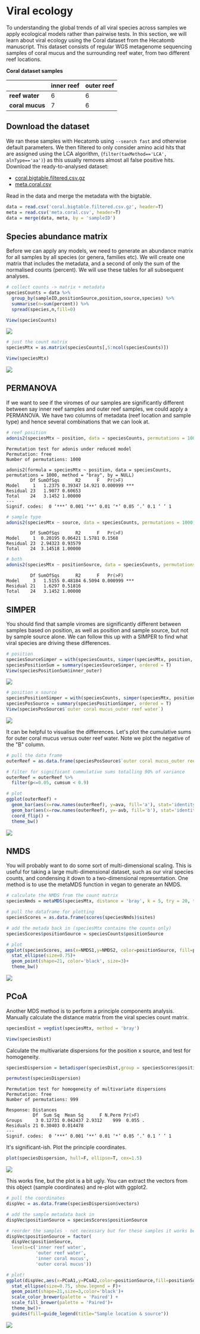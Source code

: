 # Viral ecology

To understanding the global trends of all viral species across samples we apply ecological models rather than pairwise tests.
In this section, we will learn about viral ecology using the Coral dataset from the Hecatomb manuscript.
This dataset consists of regular WGS metagenome sequencing samples of coral mucus and the surrounding reef water,
from two different reef locations.

__Coral dataset samples__

|                   | __inner reef__    | __outer reef__    |
| ---               | ---               | ---               |
| __reef water__    | 6                 | 6                 |
| __coral mucus__   | 7                 | 6                 |

## Download the dataset

We ran these samples with Hecatomb using `--search fast` and otherwise default parameters.
We then filtered to only consider amino acid hits that are assigned using the LCA algorithm, 
(`filter(taxMethod=='LCA', alnType=='aa')`) as this usually removes almost all false positive hits.
Download the ready-to-analysed dataset:

- [coral.bigtable.filtered.csv.gz](https://cloudstor.aarnet.edu.au/plus/s/g3HiH5CXUBrgg9J/download)
- [meta.coral.csv](https://cloudstor.aarnet.edu.au/plus/s/dhOjeSGL04tKC36/download)

Read in the data and merge the metadata with the bigtable.

```r
data = read.csv('coral.bigtable.filtered.csv.gz', header=T)
meta = read.csv('meta.coral.csv', header=T)
data = merge(data, meta, by = 'sampleID')
```

## Species abundance matrix

Before we can apply any models, we need to generate an abundance matrix for all samples by all species (or genera, 
families etc).
We will create one matrix that includes the metadata, and a second of only the sum of the normalised counts (percent).
We will use these tables for all subsequent analyses.

```r
# collect counts -> matrix + metadata
speciesCounts = data %>%
  group_by(sampleID,positionSource,position,source,species) %>%
  summarise(n=sum(percent)) %>%
  spread(species,n,fill=0)

View(speciesCounts)
```

[![](img/tuteCoralSpTbl.png)](img/tuteCoralSpTbl.png)

```r
# just the count matrix
speciesMtx = as.matrix(speciesCounts[,5:ncol(speciesCounts)])

View(speciesMtx)
```

[![](img/tuteCoralSpMtx.png)](img/tuteCoralSpMtx.png)

## PERMANOVA

If we want to see if the viromes of our samples are significantly different between say inner reef samples and outer 
reef samples, we could apply a PERMANOVA.
We have two columns of metadata (reef location and sample type) and hence several combinations that we can look at.

```r
# reef position
adonis2(speciesMtx ~ position, data = speciesCounts, permutations = 1000, method="bray", by=NULL)
```

```text
Permutation test for adonis under reduced model
Permutation: free
Number of permutations: 1000

adonis2(formula = speciesMtx ~ position, data = speciesCounts, permutations = 1000, method = "bray", by = NULL)
         Df SumOfSqs      R2      F   Pr(>F)    
Model     1   1.2375 0.39347 14.921 0.000999 ***
Residual 23   1.9077 0.60653                    
Total    24   3.1452 1.00000                    
---
Signif. codes:  0 ‘***’ 0.001 ‘**’ 0.01 ‘*’ 0.05 ‘.’ 0.1 ‘ ’ 1
```

```r
# sample type
adonis2(speciesMtx ~ source, data = speciesCounts, permutations = 1000, method="bray",by=NULL)
```

```text
         Df SumOfSqs      R2      F   Pr(>F)   
Model     1  0.20195 0.06421 1.5781 0.1568
Residual 23  2.94323 0.93579              
Total    24  3.14518 1.00000  

```

```r
# both
adonis2(speciesMtx ~ positionSource, data = speciesCounts, permutations = 1000, method="bray",by=NULL)
```

```text
         Df SumOfSqs      R2      F   Pr(>F)   
Model     3   1.5155 0.48184 6.5094 0.000999 ***
Residual 21   1.6297 0.51816                    
Total    24   3.1452 1.00000  
```

## SIMPER

You should find that sample viromes are significantly different between samples based on position, 
as well as position and sample source, but not by sample source alone.
We can follow this up with a SIMPER to find what viral species are driving these differences.

```r
# position
speciesSourceSimper = with(speciesCounts, simper(speciesMtx, position, permutations = 1000))
speciesPositionSum = summary(speciesSourceSimper, ordered = T)
View(speciesPositionSum$inner_outer)
```

[![](img/tuteInnOutPos.png)](img/tuteInnOutPos.png)

```r
# position x source
speciesPositionSimper = with(speciesCounts, simper(speciesMtx, positionSource, permutations = 1000))
speciesPosSource = summary(speciesPositionSimper, ordered = T)
View(speciesPosSource$`outer coral mucus_outer reef water`)
```

[![](img/tuteOutMucusWater.png)](img/tuteOutMucusWater.png)

It can be helpful to visualise the differences.
Let's plot the cumulative sums for outer coral mucus versus outer reef water.
Note we plot the negative of the "B" column.

```r
# pull the data frame
outerReef = as.data.frame(speciesPosSource$`outer coral mucus_outer reef water`)

# filter for significant cummulative sums totalling 90% of variance
outerReef = outerReef %>% 
  filter(p<=0.05, cumsum < 0.9)

# plot
ggplot(outerReef) +
  geom_bar(aes(x=row.names(outerReef), y=ava, fill='a'), stat='identity') +
  geom_bar(aes(x=row.names(outerReef), y=-avb, fill='b'), stat='identity') +
  coord_flip() +
  theme_bw()
```

[![](img/tuteCoralSimper.png)](img/tuteCoralSimper.png)

## NMDS

You will probably want to do some sort of multi-dimensional scaling. 
This is useful for taking a large multi-dimensional dataset, such as our viral species counts,
and condensing it down to a two-dimensional representation.
One method is to use the metaMDS function in vegan to generate an NMDS.

```r
# calculate the NMDS from the count matrix
speciesNmds = metaMDS(speciesMtx, distance = 'bray', k = 5, try = 20, trymax = 10000)

# pull the dataframe for plotting
speciesScores = as.data.frame(scores(speciesNmds)$sites)

# add the metada back in (speciesMtx contains the counts only)
speciesScores$positionSource = speciesCounts$positionSource

# plot
ggplot(speciesScores, aes(x=NMDS1,y=NMDS2, color=positionSource, fill=positionSource))+
  stat_ellipse(size=0.75)+
  geom_point(shape=21, color='black', size=3)+
  theme_bw()
```

![](img/tuteNmds.png)

## PCoA

Another MDS method is to perform a principle components analysis. 
Manually calculate the distance matrix from the viral species count matrix.

```r
speciesDist = vegdist(speciesMtx, method = 'bray')

View(speciesDist)
```

Calculate the multivariate dispersions for the position x source, and test for homogeneity.

```r
speciesDispersion = betadisper(speciesDist,group = speciesScores$positionSource)

permutest(speciesDispersion)
```

```text
Permutation test for homogeneity of multivariate dispersions
Permutation: free
Number of permutations: 999

Response: Distances
          Df  Sum Sq  Mean Sq      F N.Perm Pr(>F)  
Groups     3 0.12731 0.042437 2.9312    999  0.055 .
Residuals 21 0.30403 0.014478                       
---
Signif. codes:  0 ‘***’ 0.001 ‘**’ 0.01 ‘*’ 0.05 ‘.’ 0.1 ‘ ’ 1
```

It's significant-ish.
Plot the principle coordinates.

```r
plot(speciesDispersion, hull=F, ellipse=T, cex=1.5)
```

![](img/tutePcoaUgly.png)

This works fine, but the plot is a bit ugly.
You can extract the vectors from this object (sample coordinates) and re-plot with ggplot2.

```r
# pull the coordinates
dispVec = as.data.frame(speciesDispersion$vectors)

# add the sample metadata back in
dispVec$positionSource = speciesScores$positionSource

# reorder the samples - not necessary but for these samples it works better for the paired color palette
dispVec$positionSource = factor(
  dispVec$positionSource,
  levels=c('inner reef water',
           'outer reef water',
           'inner coral mucus', 
           'outer coral mucus'))

# plot!
ggplot(dispVec,aes(x=PCoA1,y=PCoA2,color=positionSource,fill=positionSource))+
  stat_ellipse(size=0.75, show.legend = F)+
  geom_point(shape=21,size=3,color='black')+
  scale_color_brewer(palette = 'Paired') +
  scale_fill_brewer(palette = 'Paired')+
  theme_bw()+
  guides(fill=guide_legend(title="Sample location & source"))
```

![](img/tutePcoaPretty.png)
